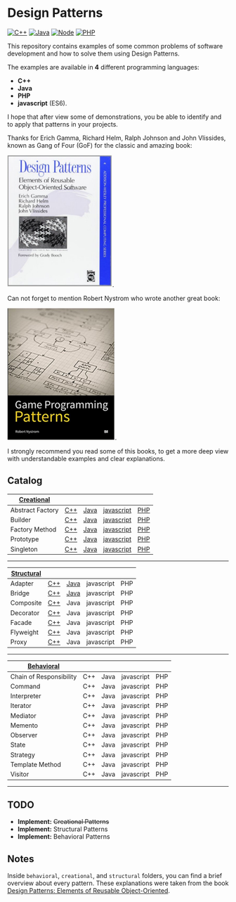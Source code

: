 # Design Patterns

[![C++](https://img.shields.io/badge/C++-11-blue.svg)](https://isocpp.org/wiki/faq/cpp11)
[![Java](https://img.shields.io/badge/Java-8-red.svg)](https://www.oracle.com/java/)
[![Node](https://img.shields.io/badge/Nodejs-11-yellow.svg)](https://nodejs.org/en/)
[![PHP](https://img.shields.io/badge/PHP-7-purple.svg)](https://www.php.net/)

This repository contains examples of some common problems of software development and how to solve them using Design Patterns.

The examples are available in **4** different programming languages:
- **C++**
- **Java**
- **PHP**
- **javascript** (ES6).

I hope that after view some of demonstrations, you be able to identify and to apply that patterns in your projects.

Thanks for Erich Gamma, Richard Helm, Ralph Johnson and John Vlissides, known as Gang of Four (GoF) for the classic and amazing book:

[![Design Patterns: Elements of Reusable Object-Oriented Software](/.github/design_patterns_elements_of_object-oriented_software.jpg)](https://www.amazon.com/Design-Patterns-Elements-Reusable-Object-Oriented/dp/0201633612).

Can not forget to mention Robert Nystrom who wrote another great book:

[![Design Patterns: Elements of Reusable Object-Oriented Software](/.github/game_programming_patterns.jpg)](https://www.amazon.com/Game-Programming-Patterns-Robert-Nystrom/dp/0990582906).

I strongly recommend you read some of this books, to get a more deep view with understandable examples and clear explanations.

## Catalog

| [Creational](/creational/) |               |               |               |               |
| -------------------------- | ------------- | ------------- | ------------- | ------------- |
| Abstract Factory           | [C++](/creational/C++/AbstractFactory.cpp)  | [Java](/creational/Java/AbstractFactory.java) | [javascript](/creational/javascript/AbstractFactory.js) | [PHP](/creational/PHP/AbstractFactory.php) |
| Builder                    | [C++](/creational/C++/Builder.cpp)  | [Java](/creational/Java/Builder.java) | [javascript](/creational/javascript/Builder.js) | [PHP](/creational/PHP/Builder.php) |
| Factory Method             | [C++](/creational/C++/FactoryMethod.cpp)  | [Java](/creational/Java/FactoryMethod.java) | [javascript](/creational/javascript/FactoryMethod.js) | [PHP](/creational/PHP/FactoryMethod.php) |
| Prototype                  | [C++](/creational/C++/Prototype.cpp)  | [Java](/creational/Java/Prototype.java) | [javascript](/creational/javascript/Prototype.js) | [PHP](/creational/PHP/Prototype.php) |
| Singleton                  | [C++](/creational/C++/Singleton.cpp)  | [Java](/creational/Java/Singleton.java) | [javascript](/creational/javascript/Singleton.js) | [PHP](/creational/PHP/Singleton.php) |

---

| [Structural](/structural/) |               |               |               |               |
| -------------------------- | ------------- | ------------- | ------------- | ------------- |
| Adapter                    | [C++](/structural/C++/Adapter.cpp)   | [Java](/structural/Java/Adapter.java) | javascript | PHP |
| Bridge                     | [C++](/structural/C++/Bridge.cpp)    | [Java](/structural/Java/Bridge.java) | javascript | PHP |
| Composite                  | [C++](/structural/C++/Composite.cpp) | Java | javascript | PHP |
| Decorator                  | [C++](/structural/C++/Decorator.cpp) | Java | javascript | PHP |
| Facade                     | [C++](/structural/C++/Facade.cpp)    | Java | javascript | PHP |
| Flyweight                  | [C++](/structural/C++/Flyweight.cpp) | Java | javascript | PHP |
| Proxy                      | [C++](/structural/C++/Proxy.cpp)     | Java | javascript | PHP |

---

| [Behavioral](/behavioral/) |               |               |               |               |
| -------------------------- | ------------- | ------------- | ------------- | ------------- |
| Chain of Responsibility    | C++           | Java          | javascript    | PHP           |
| Command                    | C++           | Java          | javascript    | PHP           |
| Interpreter                | C++           | Java          | javascript    | PHP           |
| Iterator                   | C++           | Java          | javascript    | PHP           |
| Mediator                   | C++           | Java          | javascript    | PHP           |
| Memento                    | C++           | Java          | javascript    | PHP           |
| Observer                   | C++           | Java          | javascript    | PHP           |
| State                      | C++           | Java          | javascript    | PHP           |
| Strategy                   | C++           | Java          | javascript    | PHP           |
| Template Method            | C++           | Java          | javascript    | PHP           |
| Visitor                    | C++           | Java          | javascript    | PHP           |

---

## TODO
* **Implement:** ~~Creational Patterns~~
* **Implement:** Structural Patterns
* **Implement:** Behavioral Patterns

## Notes
Inside `behavioral`, `creational`, and `structural` folders, you can find a brief overview about every pattern. These explanations were taken from the book [Design Patterns: Elements of Reusable Object-Oriented](https://www.amazon.com/Design-Patterns-Elements-Reusable-Object-Oriented/dp/0201633612).
